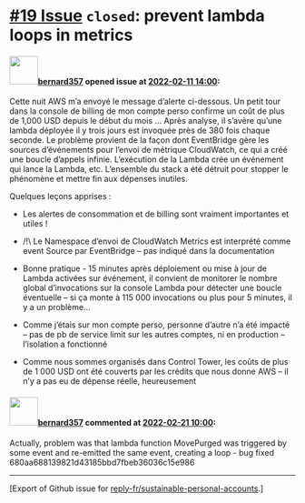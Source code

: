 # [\#19 Issue](https://github.com/reply-fr/sustainable-personal-accounts/issues/19) `closed`: prevent lambda loops in metrics

#### <img src="https://avatars.githubusercontent.com/u/235078?v=4" width="50">[bernard357](https://github.com/bernard357) opened issue at [2022-02-11 14:00](https://github.com/reply-fr/sustainable-personal-accounts/issues/19):

Cette nuit AWS m’a envoyé le message d’alerte ci-dessous. Un petit tour dans la console de billing de mon compte perso confirme un coût de plus de 1,000 USD depuis le début du mois … Après analyse, il s’avère qu’une lambda déployée il y trois jours est invoquée près de 380 fois chaque seconde. Le problème provient de la façon dont EventBridge gère les sources d’événements pour l’envoi de métrique CloudWatch, ce qui a créé une boucle d’appels infinie. L’exécution de la Lambda crée un événement qui lance la Lambda, etc. L’ensemble du stack a été détruit pour stopper le phénomène et mettre fin aux dépenses inutiles.
 
Quelques leçons apprises :
 

- Les alertes de consommation et de billing sont vraiment importantes et utiles !

- /!\ Le Namespace d’envoi de CloudWatch Metrics est interprété comme event Source par EventBridge – pas indiqué dans la documentation

- Bonne pratique - 15 minutes après déploiement ou mise à jour de Lambda activées sur événement, il convient de monitorer le nombre global d’invocations sur la console Lambda pour détecter une boucle éventuelle – si ça monte à 115 000 invocations ou plus pour 5 minutes, il y a un problème…

- Comme j’étais sur mon compte perso, personne d’autre n’a été impacté – pas de pb de service limit sur les autres comptes, ni en production – l’isolation a fonctionné

- Comme nous sommes organisés dans Control Tower, les coûts de plus de 1 000 USD ont été couverts par les crédits que nous donne AWS – il n’y a pas eu de dépense réelle, heureusement
 

#### <img src="https://avatars.githubusercontent.com/u/235078?v=4" width="50">[bernard357](https://github.com/bernard357) commented at [2022-02-21 10:00](https://github.com/reply-fr/sustainable-personal-accounts/issues/19#issuecomment-1046684191):

Actually, problem was that lambda function MovePurged was triggered by some event and re-emitted the same event, creating a loop - bug fixed 680aa688139821d43185bbd7fbeb36036c15e986


-------------------------------------------------------------------------------



[Export of Github issue for [reply-fr/sustainable-personal-accounts](https://github.com/reply-fr/sustainable-personal-accounts).]
